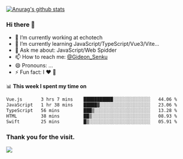 [![Anurag's github stats](https://github-readme-stats.vercel.app/api?username=gideonsenku)](https://github.com/anuraghazra/github-readme-stats)
### Hi there 👋
- 🔭 I’m currently working at echotech
- 🌱 I’m currently learning JavaScript/TypeScript/Vue3/Vite...
- 💬 Ask me about: JavaScript/Web Spidder 
- 📫 How to reach me: [@Gideon_Senku](https://t.me/Gideon_Senku)
- 😄 Pronouns: ...
- ⚡ Fun fact: I ❤️ 🎵

📊 **This week I spent my time on**
<!--START_SECTION:waka-->

```txt
Vue.js       3 hrs 7 mins    ███████████░░░░░░░░░░░░░░   44.06 %
JavaScript   1 hr 38 mins    █████▓░░░░░░░░░░░░░░░░░░░   23.06 %
TypeScript   56 mins         ███▒░░░░░░░░░░░░░░░░░░░░░   13.28 %
HTML         38 mins         ██▒░░░░░░░░░░░░░░░░░░░░░░   08.93 %
Swift        25 mins         █▒░░░░░░░░░░░░░░░░░░░░░░░   05.91 %
```

<!--END_SECTION:waka-->


### Thank you for the visit.
![](http://profile-counter.glitch.me/gideonsenku/count.svg)
<!--
**GideonSenku/GideonSenku** is a ✨ _special_ ✨ repository because its `README.md` (this file) appears on your GitHub profile.

Here are some ideas to get you started:

- 🔭 I’m currently working on ...
- 🌱 I’m currently learning ...
- 👯 I’m looking to collaborate on ...
- 🤔 I’m looking for help with ...
- 💬 Ask me about ...
- 📫 How to reach me: ...
- 😄 Pronouns: ...
- ⚡ Fun fact: ...
-->
